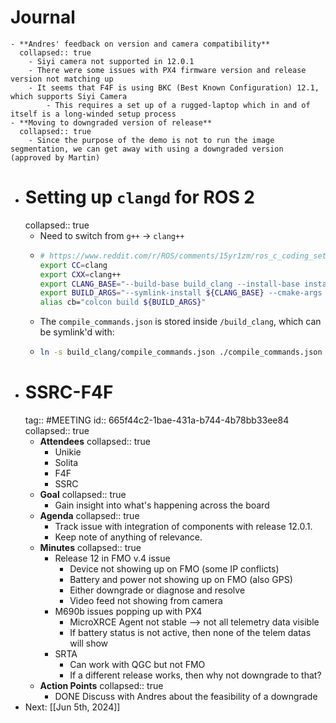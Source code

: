 # Journal
	- **Andres' feedback on version and camera compatibility**
	  collapsed:: true
		- Siyi camera not supported in 12.0.1
		- There were some issues with PX4 firmware version and release version not matching up
		- It seems that F4F is using BKC (Best Known Configuration) 12.1, which supports Siyi Camera
			- This requires a set up of a rugged-laptop which in and of itself is a long-winded setup process
	- **Moving to downgraded version of release**
	  collapsed:: true
		- Since the purpose of the demo is not to run the image segmentation, we can get away with using a downgraded version (approved by Martin)
- # Setting up `clangd` for ROS 2
  collapsed:: true
	- Need to switch from `g++` -> `clang++`
	- ```bash
	  # https://www.reddit.com/r/ROS/comments/15yr1zm/ros_c_coding_setup/
	  export CC=clang
	  export CXX=clang++
	  export CLANG_BASE="--build-base build_clang --install-base install_clang"
	  export BUILD_ARGS="--symlink-install ${CLANG_BASE} --cmake-args -DCMAKE_EXPORT_COMPILE_COMMANDS=ON"
	  alias cb="colcon build ${BUILD_ARGS}"
	  ```
	- The `compile_commands.json` is stored inside `/build_clang`, which can be symlink'd with:
	- ```bash
	  ln -s build_clang/compile_commands.json ./compile_commands.json
	  ```
- # SSRC-F4F
  tag:: #MEETING
  id:: 665f44c2-1bae-431a-b744-4b78bb33ee84
  collapsed:: true
	- **Attendees**
	  collapsed:: true
		- Unikie
		- Solita
		- F4F
		- SSRC
	- **Goal**
	  collapsed:: true
		- Gain insight into what's happening across the board
	- **Agenda**
	  collapsed:: true
		- Track issue with integration of components with release 12.0.1.
		- Keep note of anything of relevance.
	- **Minutes**
	  collapsed:: true
		- Release 12 in FMO v.4 issue
			- Device not showing up on FMO (some IP conflicts)
			- Battery and power not showing up on FMO (also GPS)
			- Either downgrade or diagnose and resolve
			- Video feed not showing from camera
		- M690b issues popping up with PX4
			- MicroXRCE Agent not stable --> not all telemetry data visible
			- If battery status is not active, then none of the telem datas will show
		- SRTA
			- Can work with QGC but not FMO
			- If a different release works, then why not downgrade to that?
	- **Action Points**
	  collapsed:: true
		- DONE Discuss with Andres about the feasibility of a downgrade
- Next: [[Jun 5th, 2024]]